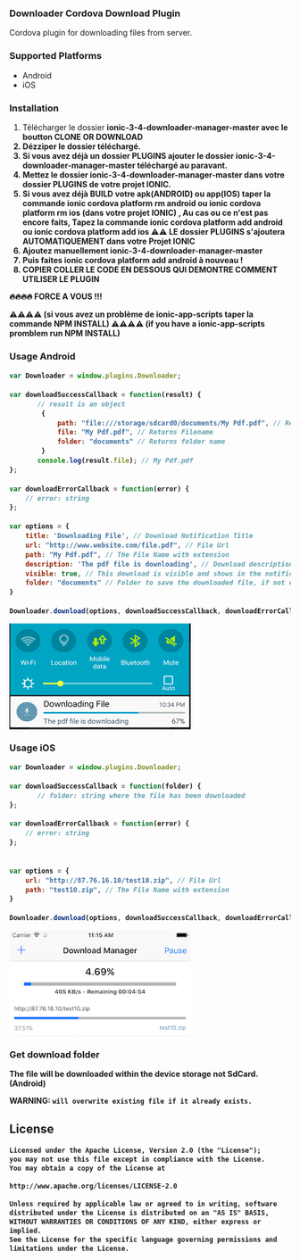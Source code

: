 ### Downloader Cordova Download Plugin

Cordova plugin for downloading files from server.

### Supported Platforms

- Android
- iOS

### Installation

1) Télécharger le dossier <strong>ionic-3-4-downloader-manager-master<strong> avec le boutton CLONE OR DOWNLOAD
2) Dézziper le dossier téléchargé.
3) Si vous avez déjà un dossier <strong> PLUGINS <strong> ajouter le dossier <strong>ionic-3-4-downloader-manager-master<strong> téléchargé au paravant.
4) Mettez le dossier  <strong>ionic-3-4-downloader-manager-master<strong> dans votre dossier <strong> PLUGINS </strong> de votre projet IONIC.   
3) Si vous avez déjà BUILD votre apk(ANDROID) ou app(IOS) taper la commande <strong>ionic cordova platform rm android<strong>
   ou <strong>ionic cordova platform rm ios<strong> (dans votre projet IONIC) ,
    Au cas ou ce n'est pas encore faits, Tapez la commande <strong>ionic cordova platform add android<strong> ou <strong>ionic cordova platform add ios<strong>
  ⚠️⚠️  LE dossier PLUGINS s'ajoutera AUTOMATIQUEMENT dans votre Projet IONIC
4) Ajoutez manuellement <strong>ionic-3-4-downloader-manager-master<strong> 
5) Puis faites <strong>ionic cordova platform add android<strong> à nouveau !
6) COPIER COLLER LE CODE EN DESSOUS QUI DEMONTRE COMMENT UTILISER LE PLUGIN
    
🔥🔥🔥🔥 FORCE A VOUS !!!


⚠️⚠️⚠️⚠️ (si vous avez un problème de ionic-app-scripts taper la commande NPM INSTALL) 
⚠️⚠️⚠️⚠️ (if you have a ionic-app-scripts promblem run NPM INSTALL) 

### Usage Android

```js
var Downloader = window.plugins.Downloader;

var downloadSuccessCallback = function(result) {
       // result is an object
        {
            path: "file:///storage/sdcard0/documents/My Pdf.pdf", // Returns full file path
            file: "My Pdf.pdf", // Returns Filename
            folder: "documents" // Returns folder name
        }
       console.log(result.file); // My Pdf.pdf
};

var downloadErrorCallback = function(error) {
    // error: string
};

var options = {
    title: 'Downloading File', // Download Notification Title
    url: "http://www.website.com/file.pdf", // File Url
    path: "My Pdf.pdf", // The File Name with extension
    description: 'The pdf file is downloading', // Download description Notification String
    visible: true, // This download is visible and shows in the notifications while in progress and after completion.
    folder: "documents" // Folder to save the downloaded file, if not exist it will be created
}

Downloader.download(options, downloadSuccessCallback, downloadErrorCallback);
```
<img align="center" src="image/android.png" />

### Usage iOS

```js
var Downloader = window.plugins.Downloader;

var downloadSuccessCallback = function(folder) {
       // folder: string where the file has been downloaded
};

var downloadErrorCallback = function(error) {
    // error: string
};


var options = {
    url: "http://87.76.16.10/test10.zip", // File Url
    path: "test10.zip", // The File Name with extension
}

Downloader.download(options, downloadSuccessCallback, downloadErrorCallback);
```
<img align="center" src="image/ios.png" />

### Get download folder

The file will be downloaded within the device storage not SdCard.(Android)

WARNING: `will overwrite existing file if it already exists.`

License
--------

    Licensed under the Apache License, Version 2.0 (the "License");
    you may not use this file except in compliance with the License.
    You may obtain a copy of the License at

    http://www.apache.org/licenses/LICENSE-2.0

    Unless required by applicable law or agreed to in writing, software
    distributed under the License is distributed on an "AS IS" BASIS,
    WITHOUT WARRANTIES OR CONDITIONS OF ANY KIND, either express or implied.
    See the License for the specific language governing permissions and
    limitations under the License.
